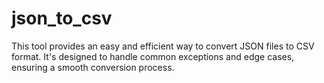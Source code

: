 # json_to_csv
This tool provides an easy and efficient way to convert JSON files to CSV format. It's designed to handle common exceptions and edge cases, ensuring a smooth conversion process.
